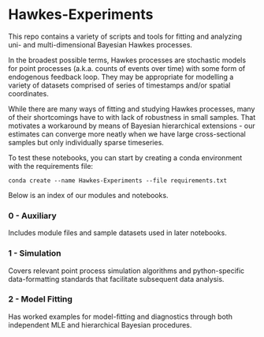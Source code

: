 # Hawkes-Experiments
This repo contains a variety of scripts and tools for fitting and analyzing uni- and multi-dimensional Bayesian Hawkes processes.

In the broadest possible terms, Hawkes processes are stochastic models for point processes (a.k.a. counts of events over time) with some form of endogenous feedback loop. They may be appropriate for modelling a variety of datasets comprised of series of timestamps and/or spatial coordinates. 

While there are many ways of fitting and studying Hawkes processes, many of their shortcomings have to with lack of robustness in small samples. That motivates a workaround by means of Bayesian hierarchical extensions - our estimates can converge more neatly when we have large cross-sectional samples but only individually sparse timeseries.

To test these notebooks, you can start by creating a conda environment with the requirements file:
```
conda create --name Hawkes-Experiments --file requirements.txt
```

Below is an index of our modules and notebooks.

### 0 - Auxiliary

Includes module files and sample datasets used in later notebooks.

### 1 - Simulation

Covers relevant point process simulation algorithms and python-specific data-formatting standards that facilitate subsequent data analysis.

### 2 - Model Fitting 

Has worked examples for model-fitting and diagnostics through both independent MLE and hierarchical Bayesian procedures.
